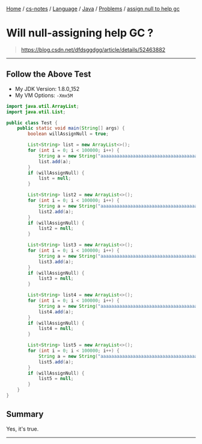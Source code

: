 [Home](https://mengxianbin.github.io) /
[cs-notes](https://mengxianbin.github.io/cs-notes/site) /
[Language](https://mengxianbin.github.io/cs-notes/site/Language) /
[Java](https://mengxianbin.github.io/cs-notes/site/Language/Java) /
[Problems](https://mengxianbin.github.io/cs-notes/site/Language/Java/Problems) /
[assign null to help gc](https://mengxianbin.github.io/cs-notes/site/Language/Java/Problems/assign%20null%20to%20help%20gc)

# Will null-assigning help GC ?

> https://blog.csdn.net/dfdsggdgg/article/details/52463882

---

## Follow the Above Test

- My JDK Version: 1.8.0_152
- My VM Options: `-Xmx5M`

```java
import java.util.ArrayList;
import java.util.List;

public class Test {
    public static void main(String[] args) {
        boolean willAssignNull = true;

        List<String> list = new ArrayList<>();
        for (int i = 0; i < 100000; i++) {
            String a = new String("aaaaaaaaaaaaaaaaaaaaaaaaaaaaaaaaaaaaaaaaaaaaaaaaaaaaaaaaaaaa");
            list.add(a);
        }
        if (willAssignNull) {
            list = null;
        }

        List<String> list2 = new ArrayList<>();
        for (int i = 0; i < 100000; i++) {
            String a = new String("aaaaaaaaaaaaaaaaaaaaaaaaaaaaaaaaaaaaaaaaaaaaaaaaaaaaaaaaaaaa");
            list2.add(a);
        }
        if (willAssignNull) {
            list2 = null;
        }

        List<String> list3 = new ArrayList<>();
        for (int i = 0; i < 100000; i++) {
            String a = new String("aaaaaaaaaaaaaaaaaaaaaaaaaaaaaaaaaaaaaaaaaaaaaaaaaaaaaaaaaaaa");
            list3.add(a);
        }
        if (willAssignNull) {
            list3 = null;
        }

        List<String> list4 = new ArrayList<>();
        for (int i = 0; i < 100000; i++) {
            String a = new String("aaaaaaaaaaaaaaaaaaaaaaaaaaaaaaaaaaaaaaaaaaaaaaaaaaaaaaaaaaaa");
            list4.add(a);
        }
        if (willAssignNull) {
            list4 = null;
        }

        List<String> list5 = new ArrayList<>();
        for (int i = 0; i < 100000; i++) {
            String a = new String("aaaaaaaaaaaaaaaaaaaaaaaaaaaaaaaaaaaaaaaaaaaaaaaaaaaaaaaaaaaa");
            list5.add(a);
        }
        if (willAssignNull) {
            list5 = null;
        }
    }
}
```

## Summary

Yes, it's true.

---
